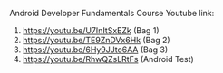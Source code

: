 Android Developer Fundamentals Course 
Youtube link:
1. https://youtu.be/U7InItSxEZk (Bag 1)
2. https://youtu.be/TE9ZnDVx6Hk (Bag 2)
3. https://youtu.be/6Hy9JJto6AA (Bag 3)
4. https://youtu.be/RhwQZsLRtFs (Android Test)
